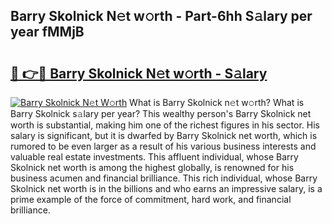 ## Barry Skolnick N𝚎t w𝚘rth - Part-6hh S𝚊lary per year fMMjB

# <h2><a href="http://gc57l2v.nevu.top/?p=Barry+Skolnick">🔗 👉🔴 Barry Skolnick N𝚎t w𝚘rth - S𝚊lary</a></h2>

[![Barry Skolnick N𝚎t W𝚘rth](https://i.imgur.com/Oavwk0R.jpeg)](http://gc57l2v.nevu.top/?p=Barry+Skolnick)
What is Barry Skolnick n𝚎t w𝚘rth? What is Barry Skolnick s𝚊lary per year?
This wealthy person's Barry Skolnick net worth is substantial, making him one of the richest figures in his sector. His salary is significant, but it is dwarfed by Barry Skolnick net worth, which is rumored to be even larger as a result of his various business interests and valuable real estate investments. This affluent individual, whose Barry Skolnick net worth is among the highest globally, is renowned for his business acumen and financial brilliance. This rich individual, whose Barry Skolnick net worth is in the billions and who earns an impressive salary, is a prime example of the force of commitment, hard work, and financial brilliance.
